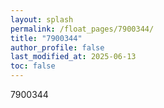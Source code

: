 ```yaml
---
layout: splash
permalink: /float_pages/7900344/
title: "7900344"
author_profile: false
last_modified_at: 2025-06-13
toc: false
---
```

 
7900344

